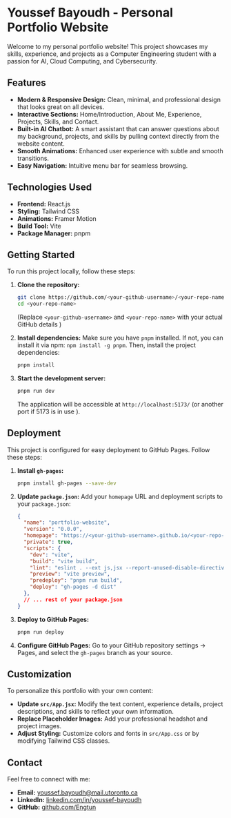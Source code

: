 # Youssef Bayoudh - Personal Portfolio Website

Welcome to my personal portfolio website! This project showcases my skills, experience, and projects as a Computer Engineering student with a passion for AI, Cloud Computing, and Cybersecurity.

## Features

*   **Modern & Responsive Design:** Clean, minimal, and professional design that looks great on all devices.
*   **Interactive Sections:** Home/Introduction, About Me, Experience, Projects, Skills, and Contact.
*   **Built-in AI Chatbot:** A smart assistant that can answer questions about my background, projects, and skills by pulling context directly from the website content.
*   **Smooth Animations:** Enhanced user experience with subtle and smooth transitions.
*   **Easy Navigation:** Intuitive menu bar for seamless browsing.

## Technologies Used

*   **Frontend:** React.js
*   **Styling:** Tailwind CSS
*   **Animations:** Framer Motion
*   **Build Tool:** Vite
*   **Package Manager:** pnpm

## Getting Started

To run this project locally, follow these steps:

1.  **Clone the repository:**
    ```bash
    git clone https://github.com/<your-github-username>/<your-repo-name>.git
    cd <your-repo-name>
    ```
    (Replace `<your-github-username>` and `<your-repo-name>` with your actual GitHub details )

2.  **Install dependencies:**
    Make sure you have `pnpm` installed. If not, you can install it via npm: `npm install -g pnpm`.
    Then, install the project dependencies:
    ```bash
    pnpm install
    ```

3.  **Start the development server:**
    ```bash
    pnpm run dev
    ```
    The application will be accessible at `http://localhost:5173/` (or another port if 5173 is in use ).

## Deployment

This project is configured for easy deployment to GitHub Pages. Follow these steps:

1.  **Install `gh-pages`:**
    ```bash
    pnpm install gh-pages --save-dev
    ```

2.  **Update `package.json`:**
    Add your `homepage` URL and deployment scripts to your `package.json`:
    ```json
    {
      "name": "portfolio-website",
      "version": "0.0.0",
      "homepage": "https://<your-github-username>.github.io/<your-repo-name>",
      "private": true,
      "scripts": {
        "dev": "vite",
        "build": "vite build",
        "lint": "eslint . --ext js,jsx --report-unused-disable-directives --max-warnings 0",
        "preview": "vite preview",
        "predeploy": "pnpm run build",
        "deploy": "gh-pages -d dist"
      },
      // ... rest of your package.json
    }
    ```

3.  **Deploy to GitHub Pages:**
    ```bash
    pnpm run deploy
    ```

4.  **Configure GitHub Pages:** Go to your GitHub repository settings -> Pages, and select the `gh-pages` branch as your source.

## Customization

To personalize this portfolio with your own content:

*   **Update `src/App.jsx`:** Modify the text content, experience details, project descriptions, and skills to reflect your own information.
*   **Replace Placeholder Images:** Add your professional headshot and project images.
*   **Adjust Styling:** Customize colors and fonts in `src/App.css` or by modifying Tailwind CSS classes.

## Contact

Feel free to connect with me:

*   **Email:** youssef.bayoudh@mail.utoronto.ca
*   **LinkedIn:** [linkedin.com/in/youssef-bayoudh](https://tn.linkedin.com/in/youssef-bayoudh )
*   **GitHub:** [github.com/Engtun](https://github.com/Engtun )

